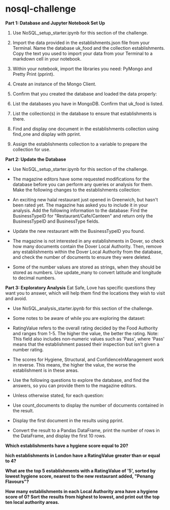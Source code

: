 # nosql-challenge
**Part 1: Database and Jupyter Notebook Set Up**

  1. Use NoSQL_setup_starter.ipynb for this section of the challenge.

  2. Import the data provided in the establishments.json file from your Terminal. Name the database uk_food and the collection establishments. Copy the text you used to import your data from your Terminal to a markdown cell in your notebook.

  3. Within your notebook, import the libraries you need: PyMongo and Pretty Print (pprint).

  4. Create an instance of the Mongo Client.

  5. Confirm that you created the database and loaded the data properly:

  6. List the databases you have in MongoDB. Confirm that uk_food is listed.
  7. List the collection(s) in the database to ensure that establishments is there.
  8. Find and display one document in the establishments collection using find_one and display with pprint.
  9. Assign the establishments collection to a variable to prepare the collection for use.

**Part 2: Update the Database**

- Use NoSQL_setup_starter.ipynb for this section of the challenge.

* The magazine editors have some requested modifications for the database before you can perform any queries or analysis for them. Make the following changes to the establishments collection:

+ An exciting new halal restaurant just opened in Greenwich, but hasn't been rated yet. The magazine has asked you to include it in your analysis. Add the following information to the database:
Find the BusinessTypeID for "Restaurant/Cafe/Canteen" and return only the BusinessTypeID and BusinessType fields.

- Update the new restaurant with the BusinessTypeID you found.

* The magazine is not interested in any establishments in Dover, so check how many documents contain the Dover Local Authority. Then, remove any establishments within the Dover Local Authority from the database, and check the number of documents to ensure they were deleted.

+ Some of the number values are stored as strings, when they should be stored as numbers. Use update_many to convert latitude and longitude to decimal numbers.

**Part 3: Exploratory Analysis**
Eat Safe, Love has specific questions they want you to answer, which will help them find the locations they wish to visit and avoid.

- Use NoSQL_analysis_starter.ipynb for this section of the challenge.

* Some notes to be aware of while you are exploring the dataset:

+ RatingValue refers to the overall rating decided by the Food Authority and ranges from 1-5. The higher the value, the better the rating. Note: This field also includes non-numeric values such as 'Pass', where 'Pass' means that the establishment passed their inspection but isn't given a number rating.

- The scores for Hygiene, Structural, and ConfidenceInManagement work in reverse. This means, the higher the value, the worse the establishment is in these areas.

* Use the following questions to explore the database, and find the answers, so you can provide them to the magazine editors.

+ Unless otherwise stated, for each question:

- Use count_documents to display the number of documents contained in the result.

* Display the first document in the results using pprint.

+ Convert the result to a Pandas DataFrame, print the number of rows in the DataFrame, and display the first 10 rows.

**Which establishments have a hygiene score equal to 20?**

**hich establishments in London have a RatingValue greater than or equal to 4?**

**What are the top 5 establishments with a RatingValue of '5', sorted by lowest hygiene score, nearest to the new restaurant added, "Penang Flavours"?**

**How many establishments in each Local Authority area have a hygiene score of 0? Sort the results from highest to lowest, and print out the top ten local authority areas.**
